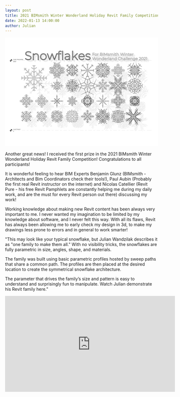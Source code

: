 ```yaml
---
layout: post  
title: 2021 BIMsmith Winter Wonderland Holiday Revit Family Competition 
date: 2022-01-13 14:00:00
author: Julian
---
```

![Plansza_1](/images/20210213_WinterWonder.jpg)

<!--excerpt-->

Another great news! I received the first prize in the 2021 BIMsmith Winter Wonderland Holiday Revit Family Competition! Congratulations to all participants! 

It is wonderful feeling to hear BIM Experts Benjamin Glunz (BIMsmith - Architects and Bim Coordinators check their tools!),  Paul Aubin (Probably the first real Revit instructor on the internet) and Nicolas Catellier (Revit Pure - his free Revit Pamphlets are constantly helping me during my daily work, and are the must for every Revit person out there) discussing my work! 

Working knowledge about making new Revit content has been always very important to me. I never wanted my imagination to be limited by my knowledge about software, and I never felt this way. With all its flaws, Revit has always been allowing me to early check my design in 3d, to make my drawings less prone to errors and in general to work smarter!

"This may look like your typical snowflake, but Julian Wandzilak describes it as "one family to make them all." With no visibility tricks, the snowflakes are fully parametric in size, angles, shape, and materials. 

The family was built using basic parametric profiles hosted by sweep paths that share a common path. The profiles are then placed at the desired location to create the symmetrical snowflake architecture.

The parameter that drives the family’s size and pattern is easy to understand and surprisingly fun to manipulate. Watch Julian demonstrate his Revit family here."


<iframe width="560" height="315" src="https://www.youtube.com/embed/GvU_dKd0E0s" title="Introducing the WINNERS of the 2021 BIMsmith Winter Wonderland Holiday Revit Family Competition" frameborder="0" allow="accelerometer; autoplay; clipboard-write; encrypted-media; gyroscope; picture-in-picture" allowfullscreen></iframe>